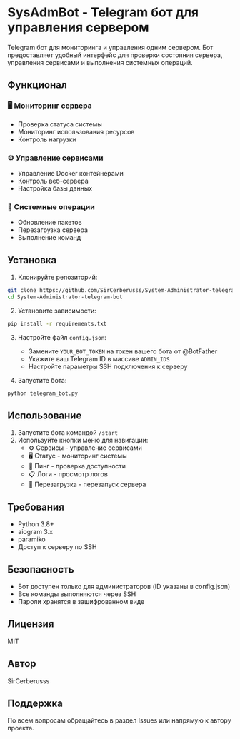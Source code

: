 # SysAdmBot - Telegram бот для управления сервером

Telegram бот для мониторинга и управления одним сервером. Бот предоставляет удобный интерфейс для проверки состояния сервера, управления сервисами и выполнения системных операций.

## Функционал

### 🖥 Мониторинг сервера
- Проверка статуса системы
- Мониторинг использования ресурсов
- Контроль нагрузки

### ⚙️ Управление сервисами
- Управление Docker контейнерами
- Контроль веб-сервера
- Настройка базы данных

### 🔄 Системные операции
- Обновление пакетов
- Перезагрузка сервера
- Выполнение команд

## Установка

1. Клонируйте репозиторий:
```bash
git clone https://github.com/SirCerberusss/System-Administrator-telegram-bot.git
cd System-Administrator-telegram-bot
```

2. Установите зависимости:
```bash
pip install -r requirements.txt
```

3. Настройте файл `config.json`:
   - Замените `YOUR_BOT_TOKEN` на токен вашего бота от @BotFather
   - Укажите ваш Telegram ID в массиве `ADMIN_IDS`
   - Настройте параметры SSH подключения к серверу

4. Запустите бота:
```bash
python telegram_bot.py
```

## Использование

1. Запустите бота командой `/start`
2. Используйте кнопки меню для навигации:
   - ⚙️ Сервисы - управление сервисами
   - 🖥 Статус - мониторинг системы
   - 🏓 Пинг - проверка доступности
   - 📋 Логи - просмотр логов
   - 🔄 Перезагрузка - перезапуск сервера

## Требования

- Python 3.8+
- aiogram 3.x
- paramiko
- Доступ к серверу по SSH

## Безопасность

- Бот доступен только для администраторов (ID указаны в config.json)
- Все команды выполняются через SSH
- Пароли хранятся в зашифрованном виде

## Лицензия

MIT

## Автор
SirCerberusss

## Поддержка
По всем вопросам обращайтесь в раздел Issues или напрямую к автору проекта.

